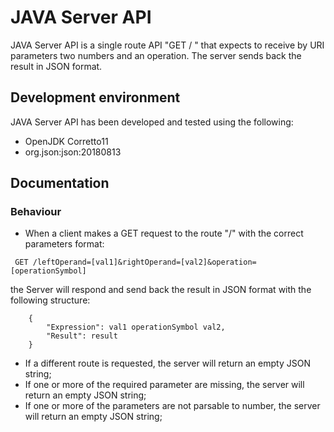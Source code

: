 # JAVA Server API

JAVA Server API is a single route API "GET / " that expects to receive by URI parameters two numbers and an operation.
The server sends back the result in JSON format.

## Development environment

JAVA Server API has been developed and tested using the following:
- OpenJDK Corretto11
- org.json:json:20180813

## Documentation

### Behaviour

- When a client makes a GET request to the route "/" with the correct parameters format:
```
 GET /leftOperand=[val1]&rightOperand=[val2]&operation=[operationSymbol]
```

the Server will respond and send back the result in JSON format with the following structure:

```
    {
        "Expression": val1 operationSymbol val2,
        "Result": result
    }  
```

- If a different route is requested, the server will return an empty JSON string;
- If one or more of the required parameter are missing, the server will return an empty JSON string;
- If one or more of the parameters are not parsable to number, the server will return an empty JSON string;